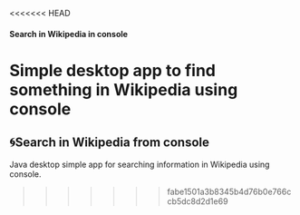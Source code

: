 <<<<<<< HEAD
#### Search in Wikipedia in console

Simple desktop app to find something in Wikipedia using console
=======
:cyclone:Search in Wikipedia from console
-----------
Java desktop simple app for searching information in Wikipedia using console.
>>>>>>> fabe1501a3b8345b4d76b0e766ccb5dc8d2d1e69
